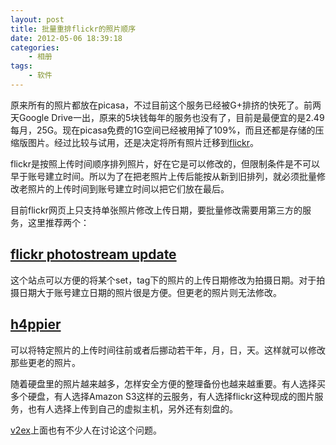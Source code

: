 ```yaml
--- 
layout: post
title: 批量重排flickr的照片顺序
date: 2012-05-06 18:39:18
categories:
    - 相册
tags:
    - 软件
---
```

原来所有的照片都放在picasa，不过目前这个服务已经被G+排挤的快死了。前两天Google Drive一出，原来的5块钱每年的服务也没有了，目前是最便宜的是2.49每月，25G。现在picasa免费的1G空间已经被用掉了109%，而且还都是存储的压缩版图片。经过比较与试用，还是决定将所有照片迁移到[flickr](http://www.flickr.com/photos/ztpala)。

flickr是按照上传时间顺序排列照片，好在它是可以修改的，但限制条件是不可以早于账号建立时间。所以为了在把老照片上传后能按从新到旧排列，就必须批量修改老照片的上传时间到账号建立时间以把它们放在最后。

目前flickr网页上只支持单张照片修改上传日期，要批量修改需要用第三方的服务，这里推荐两个：

## [flickr photostream update](http://flickrstream.webzardry.com/)
这个站点可以方便的将某个set，tag下的照片的上传日期修改为拍摄日期。对于拍摄日期大于账号建立日期的照片很是方便。但更老的照片则无法修改。

## [h4ppier](http://www.h4ppy.com/h4ppier-photos-widget.php)
可以将特定照片的上传时间往前或者后挪动若干年，月，日，天。这样就可以修改那些更老的照片。

随着硬盘里的照片越来越多，怎样安全方便的整理备份也越来越重要。有人选择买多个硬盘，有人选择Amazon S3这样的云服务，有人选择flickr这种现成的图片服务，也有人选择上传到自己的虚拟主机，另外还有刻盘的。

[v2ex](http://www.v2ex.com/t/29116)上面也有不少人在讨论这个问题。
